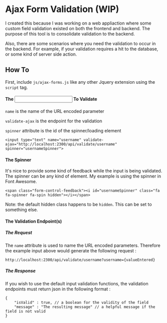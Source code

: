 # Ajax Form Validation (WIP)

I created this because I was working on a web appliaction where some custom field validation existed on both the frontend and backend. The purpose of this tool is to consolidate validation to the backend.

Also, there are some scenarios where you need the validation to occur in the backend. For example, if your validation requires a hit to the database, or some kind of server side action.

## How To

First, include `js/ajax-forms.js` like any other Jquery extension using the `script` tag.

#### The <input/> To Validate

`name` is the name of the URL encoded parameter

`validate-ajax` is the endpoint for the validation

`spinner` attribute is the id of the spinner/loading element

    <input type="text" name="username" validate-ajax="http://localhost:2300/api/validate/username" spinner="usernameSpinner">
    
#### The Spinner

It's nice to provide some kind of feedback while the input is being validated. The spinner can be any kind of element. My example is using the spinner in Font Awesome.

    <span class="form-control-feedback"><i id="usernameSpinner" class="fa fa-spinner fa-spin hidden"></i></span>

Note: the default hidden class happens to be `hidden`. This can be set to something else.

#### The Validation Endpoint(s) 

##### The Request

The `name` attribute is used to name the URL encoded parameters. Therefore the example input above would generate the following request : 

`http://localhost:2300/api/validate/username?username={valueEntered}`

##### The Response

If you wish to use the default input validation functions, the validation endpoints must return json in the following format :

    {
        "isValid" : true, // a boolean for the validity of the field
        "message" : "The resulting message" // a helpful message if the field is not valid
    }
